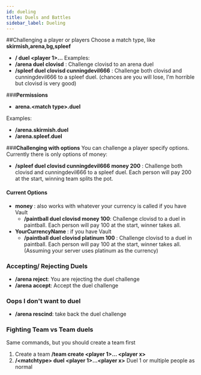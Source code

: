 ```yaml
---
id: dueling
title: Duels and Battles
sidebar_label: Dueling
---
```

##Challenging a player or players
Choose a match type, like **skirmish,arena,bg,spleef**
-   **/<matchtype> duel <player 1>...<player x>**
Examples:
-   **/arena duel clovisd** : Challenge clovisd to an arena duel
-   **/spleef duel clovisd cunningdevil666** : Challenge both clovisd and cunningdevil666 to a spleef duel. (chances are you will lose, I'm horrible but clovisd is very good)

###**Permissions**
- **arena.\<match type>.duel**

Examples:
-   **/arena.skirmish.duel**
-   **/arena.spleef.duel**

###**Challenging with options**
You can challenge a player specify options. Currently there is only options of money:
-   **/spleef duel clovisd cunningdevil666 money 200** : Challenge both clovisd and cunningdevil666 to a spleef duel. Each person will pay 200 at the start, winning team splits the pot.
#### Current Options
-   **money <amount>** : also works with whatever your currency is called if you have Vault
    -   **/paintball duel clovisd money 100**: Challenge clovisd to a duel in paintball. Each person will pay 100 at the start, winner takes all.
-   **YourCurrencyName <amount>**: if you have Vault
    -   **/paintball duel clovisd platinum 100** : Challenge clovisd to a duel in paintball. Each person will pay 100 at the start, winner takes all. (Assuming your server uses platinum as the currency)
### Accepting/ Rejecting Duels
-   **/arena reject**: You are rejecting the duel challenge
-   **/arena accept**: Accept the duel challenge

### Oops I don't want to duel
-   **/arena rescind**: take back the duel challenge

### Fighting Team vs Team duels
Same commands, but you should create a team first
1.  Create a team  **/team create <player 1>... \<player x>**
2.  **/\<matchtype> duel <player 1>...\<player x>**  Duel 1 or multiple people as normal
